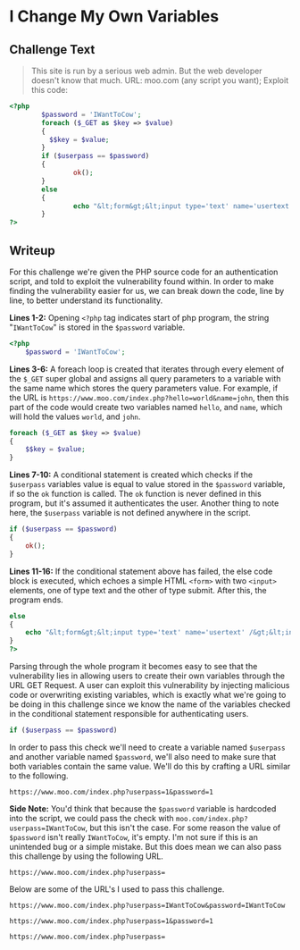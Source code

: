 # I Change My Own Variables

## Challenge Text

> This site is run by a serious web admin. But the web developer doesn't know that much. URL: moo.com (any script you want); Exploit this code:

```php
<?php
        $password = 'IWantToCow';
        foreach ($_GET as $key => $value)
        {
          $$key = $value;
        }
        if ($userpass == $password)
        {
                ok();
        }
        else
        {
                echo "&lt;form&gt;&lt;input type='text' name='usertext' /&gt;&lt;input type='submit'&gt;&lt;form&gt;";
        }
?>
```

## Writeup

For this challenge we're given the PHP source code for an authentication script, and told to exploit the vulnerability found within. In order to make finding the vulnerability easier for us, we can break down the code, line by line, to better understand its functionality.

**Lines 1-2:** Opening ```<?php``` tag indicates start of php program, the string "```IWantToCow```" is stored in the ```$password``` variable.

```php
<?php
    $password = 'IWantToCow';
```

**Lines 3-6:** A foreach loop is created that iterates through every element of the ```$_GET``` super global and assigns all query parameters to a variable with the same name which stores the query parameters value. For example, if the URL is ```https://www.moo.com/index.php?hello=world&name=john```, then this part of the code would create two variables named ```hello```, and ```name```, which will hold the values ```world```, and ```john```.

```php
foreach ($_GET as $key => $value)
{
    $$key = $value;
}
```

**Lines 7-10:** A conditional statement is created which checks if the ```$userpass``` variables value is equal to value stored in the ```$password``` variable, if so the ```ok``` function is called. The ```ok``` function is never defined in this program, but it's assumed it authenticates the user. Another thing to note here, the ```$userpass``` variable is not defined anywhere in the script.

```php
if ($userpass == $password)
{
    ok();
}
```

**Lines 11-16:** If the conditional statement above has failed, the else code block is executed, which echoes a simple HTML ```<form>``` with two ```<input>``` elements, one of type text and the other of type submit. After this, the program ends.

```php
else
{
    echo "&lt;form&gt;&lt;input type='text' name='usertext' /&gt;&lt;input type='submit'&gt;&lt;form&gt;";
}
?>
```

Parsing through the whole program it becomes easy to see that the vulnerability lies in allowing users to create their own variables through the URL GET Request. A user can exploit this vulnerability by injecting malicious code or overwriting existing variables, which is exactly what we're going to be doing in this challenge since we know the name of the variables checked in the conditional statement responsible for authenticating users.

```php
if ($userpass == $password)
```

In order to pass this check we'll need to create a variable named ```$userpass``` and another variable named ```$password```, we'll also need to make sure that both variables contain the same value. We'll do this by crafting a URL similar to the following.

```https://www.moo.com/index.php?userpass=1&password=1```

**Side Note:** You'd think that because the ```$password``` variable is hardcoded into the script, we could pass the check with ```moo.com/index.php?userpass=IWantToCow```, but this isn't the case. For some reason the value of ```$password``` isn't really ```IWantToCow```, it's empty. I'm not sure if this is an unintended bug or a simple mistake. But this does mean we can also pass this challenge by using the following URL.

```https://www.moo.com/index.php?userpass=```

Below are some of the URL's I used to pass this challenge.


```https://www.moo.com/index.php?userpass=IWantToCow&password=IWantToCow```

```https://www.moo.com/index.php?userpass=1&password=1```

```https://www.moo.com/index.php?userpass=```
